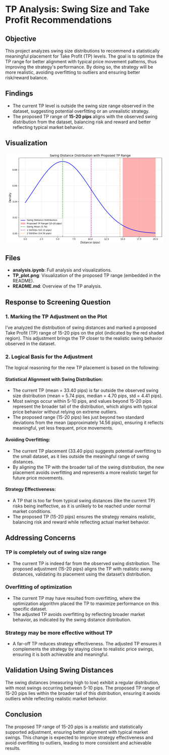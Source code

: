 # TP Analysis: Swing Size and Take Profit Recommendations

## Objective
This project analyzes swing size distributions to recommend a statistically meaningful placement for Take Profit (TP) levels. The goal is to optimize the TP range for better alignment with typical price movement patterns, thus improving the strategy's performance. By doing so, the strategy will be more realistic, avoiding overfitting to outliers and ensuring better risk/reward balance.

## Findings
- The current TP level is outside the swing size range observed in the dataset, suggesting potential overfitting or an unrealistic strategy.
- The proposed TP range of **15-20 pips** aligns with the observed swing distribution from the dataset, balancing risk and reward and better reflecting typical market behavior.

## Visualization
![Proposed TP Range](images/TP_plot.png)

## Files
- **analysis.ipynb**: Full analysis and visualizations.
- **TP_plot.png**: Visualization of the proposed TP range (embedded in the README).
- **README.md**: Overview of the TP analysis.

## Response to Screening Question

### 1. Marking the TP Adjustment on the Plot
I’ve analyzed the distribution of swing distances and marked a proposed Take Profit (TP) range of 15-20 pips on the plot (indicated by the red shaded region). This adjustment brings the TP closer to the realistic swing behavior observed in the dataset.

### 2. Logical Basis for the Adjustment
The logical reasoning for the new TP placement is based on the following:

#### Statistical Alignment with Swing Distribution:
- The current TP (mean = 33.40 pips) is far outside the observed swing size distribution (mean = 5.74 pips, median = 4.70 pips, std = 4.41 pips).
- Most swings occur within 5-10 pips, and values beyond 15-20 pips represent the broader tail of the distribution, which aligns with typical price behavior without relying on extreme outliers.
- The proposed range (15-20 pips) lies just beyond two standard deviations from the mean (approximately 14.56 pips), ensuring it reflects meaningful, yet less frequent, price movements.

#### Avoiding Overfitting:
- The current TP placement (33.40 pips) suggests potential overfitting to the small dataset, as it lies outside the meaningful range of swing distances.
- By aligning the TP with the broader tail of the swing distribution, the new placement avoids overfitting and represents a more realistic target for future price movements.

#### Strategy Effectiveness:
- A TP that is too far from typical swing distances (like the current TP) risks being ineffective, as it is unlikely to be reached under normal market conditions.
- The proposed TP (15-20 pips) ensures the strategy remains realistic, balancing risk and reward while reflecting actual market behavior.

## Addressing Concerns

### TP is completely out of swing size range
- The current TP is indeed far from the observed swing distribution. The proposed adjustment (15-20 pips) aligns the TP with realistic swing distances, validating its placement using the dataset’s distribution.

### Overfitting of optimization
- The current TP may have resulted from overfitting, where the optimization algorithm placed the TP to maximize performance on this specific dataset.
- The adjusted TP avoids overfitting by reflecting broader market behavior, as indicated by the swing distance distribution.

### Strategy may be more effective without TP
- A far-off TP reduces strategy effectiveness. The adjusted TP ensures it complements the strategy by staying close to realistic price swings, ensuring it is both achievable and meaningful.

## Validation Using Swing Distances
The swing distances (measuring high to low) exhibit a regular distribution, with most swings occurring between 5-10 pips. The proposed TP range of 15-20 pips lies within the broader tail of this distribution, ensuring it avoids outliers while reflecting realistic market behavior.

## Conclusion
The proposed TP range of 15-20 pips is a realistic and statistically supported adjustment, ensuring better alignment with typical market swings. This change is expected to improve strategy effectiveness and avoid overfitting to outliers, leading to more consistent and achievable results.
